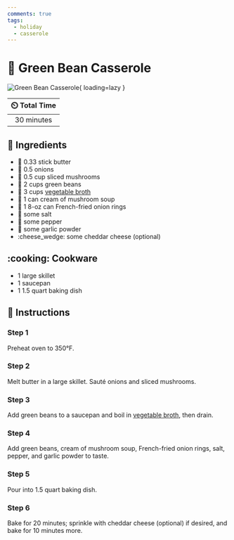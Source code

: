 ```yaml
---
comments: true
tags:
  - holiday
  - casserole
---
```

# :cucumber: Green Bean Casserole

![Green Bean Casserole](../assets/images/green-bean-casserole.jpg){ loading=lazy }

| :timer_clock: Total Time |
|:-----------------------: |
| 30 minutes |

## :salt: Ingredients

- :butter: 0.33 stick butter
- :onion: 0.5 onions
- :mushroom: 0.5 cup sliced mushrooms
- :cucumber: 2 cups green beans
- :stew: 3 cups [vegetable broth][1]
- :mushroom: 1 can cream of mushroom soup
- :onion: 1 8-oz can French-fried onion rings
- :salt: some salt
- :salt: some pepper
- :garlic: some garlic powder
- :cheese_wedge: some cheddar cheese (optional)

## :cooking: Cookware

- 1 large skillet
- 1 saucepan
- 1 1.5 quart baking dish

## :pencil: Instructions

### Step 1

Preheat oven to 350°F.

### Step 2

Melt butter in a large skillet. Sauté onions and sliced mushrooms.

### Step 3

Add green beans to a saucepan and boil in [vegetable broth][1], then drain.

### Step 4

Add green beans, cream of mushroom soup, French-fried onion rings, salt, pepper, and garlic powder to taste.

### Step 5

Pour into 1.5 quart baking dish.

### Step 6

Bake for 20 minutes; sprinkle with cheddar cheese (optional) if desired, and bake for 10 minutes more.

[1]: <../ingredients/vegetable-broth.md>
